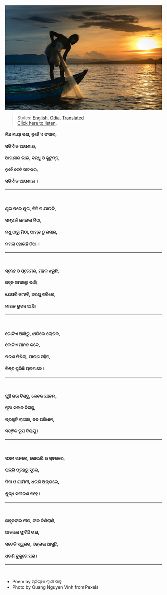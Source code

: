 ![](assets/img/man-on-boat-holding-white-mesh-fishing-net-2131904.jpg)

> Styles: [English](README.md), [Odia](Odia.md), [Translated](Translated.md).<br>
> [Click here to listen](https://soundcloud.com/user-963789405/ivdvbl6wkyim).

#### ମିଛ ମାୟା ଭରା, ନୁହେଁ ଏ ସଂସାର,
#### ସଭିଏଁ ତ ଆପଣାର,
#### ଆପଣାର ଭାଇ, ବନ୍ଧୁ ଓ କୁଟୁମ୍ବ,
#### ନୁହେଁ କେହି ସlତପର,
#### ସଭିଏଁ ତ ଆପଣାର ।
***
<br>

#### ଯୁଗ ପରେ ଯୁଗ, ବିତି ତ ଯାଉଚି,
#### ସମ୍ପର୍କ ହୋଇଲା ମିଠା,
#### ମଧୁ ଠାରୁ ମିଠା, ଆମ୍ବ ଠୁ ରସାଳ,
#### ମମତା ହୋଇଛି ଠିଆ ।
***
<br>

#### ସ୍ନେହ ଓ ପ୍ରେମର, ମହକ ଝରୁଛି,
#### ଜହ୍ନ ସମାଜରୁ ଭାସି,
#### ଯେପରି ଜାଂହବି, ସରଗୁ ଝରିଲେ,
#### ମାରତ ଭୁବନ ଆସି।
***
<br>

#### ଗୋଟିଏ ଆଖିରୁ, ଝାରିଲେ ଲୋତକ,
#### କୋଟିଏ ମାନବ କନ୍ଦେ,
#### ପରଣ ମିଶିଲା, ପାରଣ ସହିତ,
#### ବିଶ୍ଵ ପୁରିଛି ପ୍ରମାଦେ।
***
<br>

#### ଘୁଞ୍ଚି ଜଉ ବିଶ୍ବୁ, କେତକ ଯାତନା,
#### ନୂଆ ସକାଳ ବିରାଜୁ,
#### ପ୍ରକୃତି ରାଣୀର, ନବ ପରିଧାନ,
#### ସତ୍ଵିକ ରୂପ ବିରାଯୁ।
***
<br>

#### ପଞ୍ଚମ ତାନରେ, କୋଇଲି ର ସ୍ଵରରେ,
#### ରାତ୍ରି ପ୍ରହରୁ ସୁଭେ,
#### ଦିବା ଓ ଯାମିନୀ, ଧରଣି ଅଙ୍ଗରେ,
#### ଶୁଦ୍ଧ ସମୀରଣ ବହେ।
***
<br>

#### ଜାହ୍ନବୀର ନୀର, ନୀଳ ଦିଶିଲାଣି,
#### ଆକାଶେ ଫୁଟିଛି ତାରା,
#### ସତେକି ସ୍ୱରଗ, ଓହ୍ଲାଇ ଆସୁଛି,
#### ଧରଣି ବୁକୁରେ ପରା।
***
<br>

- Poem by ସ୍ନିଗ୍ଧା ରାଣୀ ସାହୁ
- Photo by Quang Nguyen Vinh from Pexels
